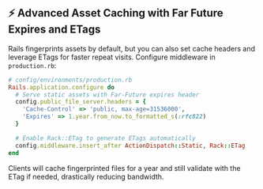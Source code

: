 ## ⚡ Advanced Asset Caching with Far Future Expires and ETags
Rails fingerprints assets by default, but you can also set cache headers and leverage ETags for faster repeat visits. Configure middleware in `production.rb`:

```ruby
# config/environments/production.rb
Rails.application.configure do
  # Serve static assets with Far‑Future expires header
  config.public_file_server.headers = {
    'Cache-Control' => 'public, max-age=31536000',
    'Expires' => 1.year.from_now.to_formatted_s(:rfc822)
  }

  # Enable Rack::ETag to generate ETags automatically
  config.middleware.insert_after ActionDispatch::Static, Rack::ETag
end
```

Clients will cache fingerprinted files for a year and still validate with the ETag if needed, drastically reducing bandwidth.
